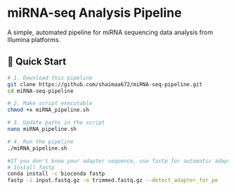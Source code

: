 # miRNA-seq Analysis Pipeline

A simple, automated pipeline for miRNA sequencing data analysis from Illumina platforms.

## 🚀 Quick Start

```bash
# 1. Download this pipeline
git clone https://github.com/shaimaa672/miRNA-seq-pipeline.git
cd miRNA-seq-pipeline

# 2. Make script executable
chmod +x miRNA_pipeline.sh

# 3. Update paths in the script 
nano miRNA_pipeline.sh

# 4. Run the pipeline
./miRNA_pipeline.sh

#If you don't know your adapter sequence, use fastp for automatic adapter detection:
# Install fastp
conda install -c bioconda fastp
fastp -i input.fastq.gz -o trimmed.fastq.gz --detect_adapter_for_pe
